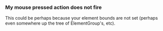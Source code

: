 ### My mouse pressed action does not fire

This could be perhaps because your element bounds are not set (perhaps even somewhere up the tree of ElementGroup's, etc).